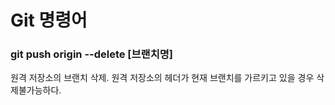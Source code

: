 # Git 명령어

### git push origin --delete [브랜치명]
원격 저장소의 브랜치 삭제. 원격 저장소의 헤더가 현재 브랜치를 가르키고 있을 경우 삭제불가능하다.

